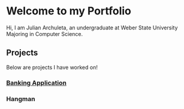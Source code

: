 # Welcome to my Portfolio
Hi, I am Julian Archuleta, an undergraduate at Weber State University Majoring in Computer Science.
## Projects
Below are projects I have worked on!
### [Banking Application](https://github.com/JulianArchuleta/Portfolio/banking-application)
### Hangman

